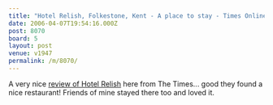 ```yaml
---
title: "Hotel Relish, Folkestone, Kent - A place to stay - Times Online"
date: 2006-04-07T19:54:16.000Z
post: 8070
board: 5
layout: post
venue: v1947
permalink: /m/8070/
---
```

A very nice <a href="http://travel.timesonline.co.uk/article/0,,11610-2122034,00.html">review of Hotel Relish</a> here from The Times... good they found a nice restaurant! Friends of mine stayed there too and loved it.
